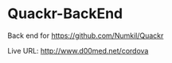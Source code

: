 Quackr-BackEnd
==============

Back end for https://github.com/Numkil/Quackr 

Live URL: http://www.d00med.net/cordova


